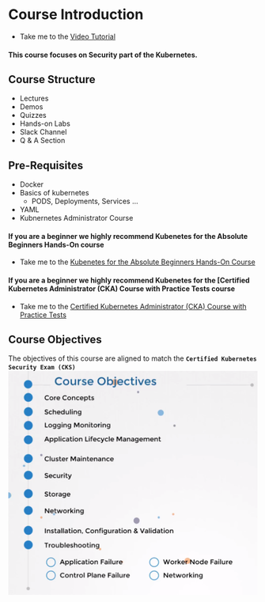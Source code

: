 # Course Introduction

  - Take me to the [Video Tutorial](https://kodekloud.com/courses/1378608/lectures/31703284)

#### This course focuses on Security part of the Kubernetes.

## Course Structure

   - Lectures
   - Demos
   - Quizzes
   - Hands-on Labs
   - Slack Channel
   - Q & A Section

## Pre-Requisites

   - Docker
   - Basics of kubernetes
     - PODS, Deployments, Services ...
   - YAML
   - Kubnernetes Administrator Course

#### If you are a beginner we highly recommend Kubenetes for the Absolute Beginners Hands-On course

   - Take me to the [Kubenetes for the Absolute Beginners Hands-On Course](https://kodekloud.com/courses/enrolled/316262)

#### If you are a beginner we highly recommend Kubenetes for the [Certified Kubernetes Administrator (CKA) Course with Practice Tests course

  - Take me to the [Certified Kubernetes Administrator (CKA) Course with Practice Tests](https://kodekloud.com/courses/enrolled/539883)

## Course Objectives

The objectives of this course are aligned to match the **`Certified Kubernetes Security Exam (CKS)`**
  ![Etcd Node Configuration](../../images/courseObjective.png)
